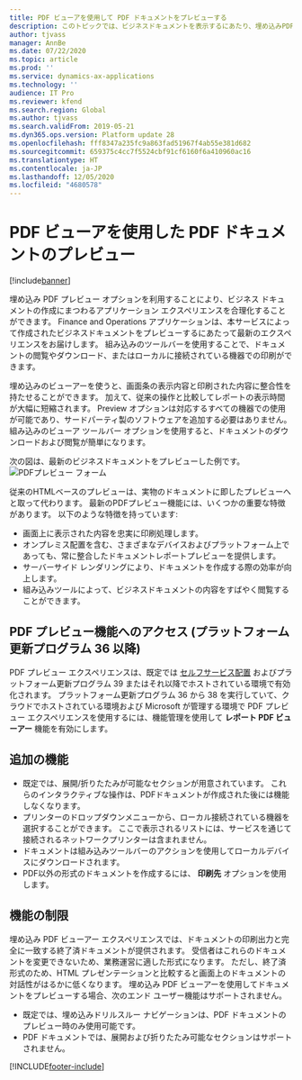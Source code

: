```yaml
---
title: PDF ビューアを使用して PDF ドキュメントをプレビューする
description: このトピックでは、ビジネスドキュメントを表示するにあたり、埋め込みPDFプレビューオプションを使用する方法について説明します。
author: tjvass
manager: AnnBe
ms.date: 07/22/2020
ms.topic: article
ms.prod: ''
ms.service: dynamics-ax-applications
ms.technology: ''
audience: IT Pro
ms.reviewer: kfend
ms.search.region: Global
ms.author: tjvass
ms.search.validFrom: 2019-05-21
ms.dyn365.ops.version: Platform update 28
ms.openlocfilehash: fff8347a235fc9a863fad51967f4ab55e381d682
ms.sourcegitcommit: 659375c4cc7f5524cbf91cf6160f6a410960ac16
ms.translationtype: HT
ms.contentlocale: ja-JP
ms.lasthandoff: 12/05/2020
ms.locfileid: "4680578"
---
```

# <a name="preview-pdf-documents-using-a-pdf-viewer"></a>PDF ビューアを使用した PDF ドキュメントのプレビュー

[!include[banner](../includes/banner.md)]

埋め込み PDF プレビュー オプションを利用することにより、ビジネス ドキュメントの作成にまつわるアプリケーション エクスペリエンスを合理化することができます。 Finance and Operations アプリケーションは、本サービスによって作成されたビジネスドキュメントをプレビューするにあたって最新のエクスペリエンスをお届けします。 組み込みのツールバーを使用することで、ドキュメントの閲覧やダウンロード、またはローカルに接続されている機器での印刷ができます。

埋め込みのビューアーを使うと、画面条の表示内容と印刷された内容に整合性を持たせることができます。 加えて、従来の操作と比較してレポートの表示時間が大幅に短縮されます。 Preview オプションは対応するすべての機器での使用が可能であり、サードパーティ製のソフトウェアを追加する必要はありません。 組み込みのビューア ツールバー オプションを使用すると、ドキュメントのダウンロードおよび閲覧が簡単になります。

次の図は、最新のビジネスドキュメントをプレビューした例です。
![PDFプレビュー フォーム](./media/pdf-document-preview.png)

従来のHTMLベースのプレビューは、実物のドキュメントに即したプレビューへと取って代わります。 最新のPDFプレビュー機能には、いくつかの重要な特徴があります。 以下のような特徴を持っています:

- 画面上に表示された内容を忠実に印刷処理します。
- オンプレミス配置を含む、さまざまなデバイスおよびプラットフォーム上であっても、常に整合したドキュメントレポートプレビューを提供します。
- サーバーサイド レンダリングにより、ドキュメントを作成する際の効率が向上します。
- 組み込みツールによって、ビジネスドキュメントの内容をすばやく閲覧することができます。

## <a name="accessing-the-pdf-preview-experience-platform-update-36-or-later"></a>PDF プレビュー機能へのアクセス (プラットフォーム更新プログラム 36 以降)
PDF プレビュー エクスペリエンスは、既定では [セルフサービス配置](https://docs.microsoft.com/dynamics365/fin-ops-core/dev-itpro/deployment/infrastructure-stack) およびプラットフォーム更新プログラム 39 またはそれ以降でホストされている環境で有効化されます。 プラットフォーム更新プログラム 36 から 38 を実行していて、クラウドでホストされている環境および Microsoft が管理する環境で PDF プレビュー エクスペリエンスを使用するには、機能管理を使用して **レポート PDF ビューアー** 機能を有効にします。

## <a name="additional-feature-information"></a>追加の機能
- 既定では、展開/折りたたみが可能なセクションが用意されています。 これらのインタラクティブな操作は、PDFドキュメントが作成された後には機能しなくなります。
- プリンターのドロップダウンメニューから、ローカル接続されている機器を選択することができます。 ここで表示されるリストには、サービスを通じて接続されるネットワークプリンターは含まれません。
- ドキュメントは組み込みツールバーのアクションを使用してローカルデバイスにダウンロードされます。
- PDF以外の形式のドキュメントを作成するには、 **印刷先** オプションを使用します。

## <a name="feature-limitations"></a>機能の制限
埋め込み PDF ビューアー エクスペリエンスでは、ドキュメントの印刷出力と完全に一致する終了済ドキュメントが提供されます。  受信者はこれらのドキュメントを変更できないため、業務運営に適した形式になります。  ただし、終了済形式のため、HTML プレゼンテーションと比較すると画面上のドキュメントの対話性がはるかに低くなります。  埋め込み PDF ビューアーを使用してドキュメントをプレビューする場合、次のエンド ユーザー機能はサポートされません。

- 既定では、埋め込みドリルスルー ナビゲーションは、PDF ドキュメントのプレビュー時のみ使用可能です。
- PDF ドキュメントでは、展開および折りたたみ可能なセクションはサポートされません。 


[!INCLUDE[footer-include](../../../includes/footer-banner.md)]